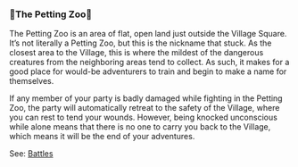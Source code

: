 ### 🦡The Petting Zoo🦡
The Petting Zoo is an area of flat, open land just outside the Village Square. It’s not literally a Petting Zoo,
  but this is the nickname that stuck. As the closest area to the Village, this is where the mildest of the dangerous
  creatures from the neighboring areas tend to collect. As such, it makes for a good place for would-be adventurers to
  train and begin to make a name for themselves.

If any member of your party is badly damaged while fighting in the Petting Zoo, the party will automatically
  retreat to the safety of the Village, where you can rest to tend your wounds. However, being knocked unconscious
  while alone means that there is no one to carry you back to the Village, which means it will be the end of your
  adventures.

See: [Battles](/battles.md)


